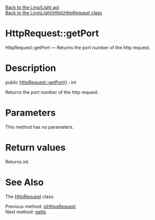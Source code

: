 [Back to the Ling/Light api](https://github.com/lingtalfi/Light/blob/master/doc/api/Ling/Light.md)<br>
[Back to the Ling\Light\Http\HttpRequest class](https://github.com/lingtalfi/Light/blob/master/doc/api/Ling/Light/Http/HttpRequest.md)


HttpRequest::getPort
================



HttpRequest::getPort — Returns the port number of the http request.




Description
================


public [HttpRequest::getPort](https://github.com/lingtalfi/Light/blob/master/doc/api/Ling/Light/Http/HttpRequest/getPort.md)() : int




Returns the port number of the http request.




Parameters
================

This method has no parameters.


Return values
================

Returns int.








See Also
================

The [HttpRequest](https://github.com/lingtalfi/Light/blob/master/doc/api/Ling/Light/Http/HttpRequest.md) class.

Previous method: [isHttpsRequest](https://github.com/lingtalfi/Light/blob/master/doc/api/Ling/Light/Http/HttpRequest/isHttpsRequest.md)<br>Next method: [getIp](https://github.com/lingtalfi/Light/blob/master/doc/api/Ling/Light/Http/HttpRequest/getIp.md)<br>

